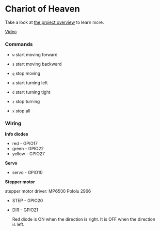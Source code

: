 # Chariot of Heaven

Take a look at [the project overview](project.pdf) to learn more.

[Video](https://www.youtube.com/watch?v=WWUe42dH6nw)

### Commands

- `w` start moving forward
- `s` start moving backward
- `q` stop moving

- `a` start turning left
- `d` start turning tight
- `z` stop turning

- `x` stop all

### Wiring

**Info diodes**

- red - GPIO17
- green - GPIO22
- yellow - GPIO27

**Servo**

- servo - GPIO10

**Stepper motor**

stepper motor driver: MP6500 Pololu 2966

- STEP - GPIO20

- DIR - GPIO21

  Red diode is ON when the direction is right. It is OFF when the direction is left.
